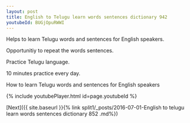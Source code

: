 ```yaml
---
layout: post
title: English to Telugu learn words sentences dictionary 942 
youtubeId: BUGjOpuRWWI
---
```

 
 
Helps to learn Telugu words and sentences for English speakers.

Opportunitiy to repeat the words sentences. 

Practice Telugu language. 
 
10 minutes practice every day. 
 
How to learn Telugu words and sentences for English speakers 
 
{% include youtubePlayer.html id=page.youtubeId %}
 
 
[Next]({{ site.baseurl }}{% link  split1/_posts/2016-07-01-English to telugu learn words sentences dictionary 852 .md%})
 
